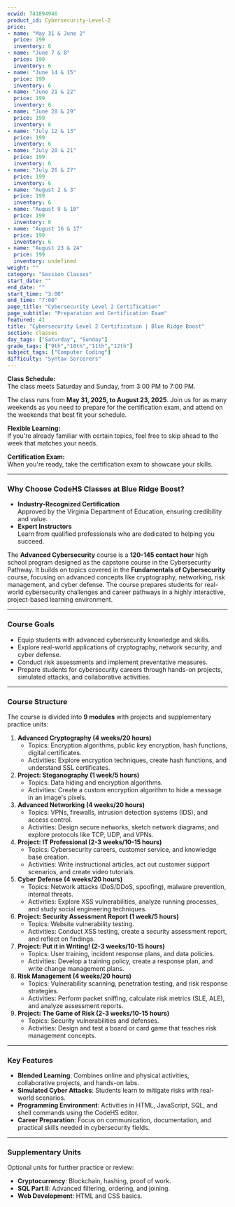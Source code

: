 ```yaml
---
ecwid: 741894946
product_id: Cybersecurity-Level-2
price:
- name: "May 31 & June 2"
  price: 199
  inventory: 6
- name: "June 7 & 8"
  price: 199
  inventory: 6
- name: "June 14 & 15"
  price: 199
  inventory: 6
- name: "June 21 & 22"
  price: 199
  inventory: 6
- name: "June 28 & 29"
  price: 199
  inventory: 6
- name: "July 12 & 13"
  price: 199
  inventory: 6
- name: "July 20 & 21"
  price: 199
  inventory: 6
- name: "July 26 & 27"
  price: 199
  inventory: 6
- name: "August 2 & 3"
  price: 199
  inventory: 6
- name: "August 9 & 10"
  price: 199
  inventory: 6
- name: "August 16 & 17"
  price: 199
  inventory: 6
- name: "August 23 & 24"
  price: 199
  inventory: undefined
weight: ""
category: "Session Classes"
start_date: ""
end_date: ""
start_time: "3:00"
end_time: "7:00"
page_title: "Cybersecurity Level 2 Certification"
page_subtitle: "Preparation and Certification Exam"
featured: 41
title: "Cybersecurity Level 2 Certification | Blue Ridge Boost"
section: classes
day_tags: ["Saturday", "Sunday"]
grade_tags: ["9th","10th","11th","12th"]
subject_tags: ["Computer Coding"]
difficulty: "Syntax Sorcerers"
---
```

<p>
	<strong>Class Schedule:</strong><br>
	The class meets Saturday and Sunday, from 3:00 PM to 7:00 PM.
</p><p>
	The class runs from <strong>May 31, 2025, to August 23, 2025</strong>. Join us for as many weekends as you need to prepare for the certification exam, and attend on the weekends that best fit your schedule.
</p><p>
	<strong>Flexible Learning:</strong><br>
	If you're already familiar with certain topics, feel free to skip ahead to the week that matches your needs.
</p><p>
	<strong>Certification Exam:</strong><br>
	When you're ready, take the certification exam to showcase your skills.
</p><hr><h3>Why Choose CodeHS Classes at Blue Ridge Boost?</h3><ul>
	<li>
	<strong>Industry-Recognized Certification</strong><br>
	Approved by the Virginia Department of Education, ensuring credibility and value.
	</li>
	<li>
	<strong>Expert Instructors</strong><br>
	Learn from qualified professionals who are dedicated to helping you succeed.
	</li>
</ul><p>The <strong>Advanced Cybersecurity</strong> course is a <strong>120-145 contact hour</strong> high school program designed as the capstone course in the Cybersecurity Pathway. It builds on topics covered in the <strong>Fundamentals of Cybersecurity</strong> course, focusing on advanced concepts like cryptography, networking, risk management, and cyber defense. The course prepares students for real-world cybersecurity challenges and career pathways in a highly interactive, project-based learning environment.</p> <hr> <h3><strong>Course Goals</strong></h3> <ul> <li>Equip students with advanced cybersecurity knowledge and skills.</li> <li>Explore real-world applications of cryptography, network security, and cyber defense.</li> <li>Conduct risk assessments and implement preventative measures.</li> <li>Prepare students for cybersecurity careers through hands-on projects, simulated attacks, and collaborative activities.</li> </ul> <hr> <h3><strong>Course Structure</strong></h3> <p>The course is divided into <strong>9 modules</strong> with projects and supplementary practice units:</p> <ol> <li><strong>Advanced Cryptography (4 weeks/20 hours)</strong> <ul> <li>Topics: Encryption algorithms, public key encryption, hash functions, digital certificates.</li> <li>Activities: Explore encryption techniques, create hash functions, and understand SSL certificates.</li> </ul> </li> <li><strong>Project: Steganography (1 week/5 hours)</strong> <ul> <li>Topics: Data hiding and encryption algorithms.</li> <li>Activities: Create a custom encryption algorithm to hide a message in an image's pixels.</li> </ul> </li> <li><strong>Advanced Networking (4 weeks/20 hours)</strong> <ul> <li>Topics: VPNs, firewalls, intrusion detection systems (IDS), and access control.</li> <li>Activities: Design secure networks, sketch network diagrams, and explore protocols like TCP, UDP, and VPNs.</li> </ul> </li> <li><strong>Project: IT Professional (2-3 weeks/10-15 hours)</strong> <ul> <li>Topics: Cybersecurity careers, customer service, and knowledge base creation.</li> <li>Activities: Write instructional articles, act out customer support scenarios, and create video tutorials.</li> </ul> </li> <li><strong>Cyber Defense (4 weeks/20 hours)</strong> <ul> <li>Topics: Network attacks (DoS/DDoS, spoofing), malware prevention, internal threats.</li> <li>Activities: Explore XSS vulnerabilities, analyze running processes, and study social engineering techniques.</li> </ul> </li> <li><strong>Project: Security Assessment Report (1 week/5 hours)</strong> <ul> <li>Topics: Website vulnerability testing.</li> <li>Activities: Conduct XSS testing, create a security assessment report, and reflect on findings.</li> </ul> </li> <li><strong>Project: Put it in Writing! (2-3 weeks/10-15 hours)</strong> <ul> <li>Topics: User training, incident response plans, and data policies.</li> <li>Activities: Develop a training policy, create a response plan, and write change management plans.</li> </ul> </li> <li><strong>Risk Management (4 weeks/20 hours)</strong> <ul> <li>Topics: Vulnerability scanning, penetration testing, and risk response strategies.</li> <li>Activities: Perform packet sniffing, calculate risk metrics (SLE, ALE), and analyze assessment reports.</li> </ul> </li> <li><strong>Project: The Game of Risk (2-3 weeks/10-15 hours)</strong> <ul> <li>Topics: Security vulnerabilities and defenses.</li> <li>Activities: Design and test a board or card game that teaches risk management concepts.</li> </ul> </li> </ol> <hr> <h3><strong>Key Features</strong></h3> <ul> <li><strong>Blended Learning</strong>: Combines online and physical activities, collaborative projects, and hands-on labs.</li> <li><strong>Simulated Cyber Attacks</strong>: Students learn to mitigate risks with real-world scenarios.</li> <li><strong>Programming Environment</strong>: Activities in HTML, JavaScript, SQL, and shell commands using the CodeHS editor.</li> <li><strong>Career Preparation</strong>: Focus on communication, documentation, and practical skills needed in cybersecurity fields.</li> </ul> <hr> <h3><strong>Supplementary Units</strong></h3> <p>Optional units for further practice or review:</p> <ul> <li><strong>Cryptocurrency</strong>: Blockchain, hashing, proof of work.</li> <li><strong>SQL Part II</strong>: Advanced filtering, ordering, and joining.</li> <li><strong>Web Development</strong>: HTML and CSS basics.</li></ul>
